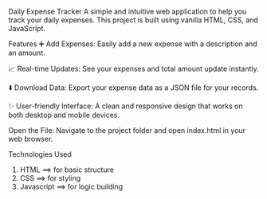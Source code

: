 Daily Expense Tracker
A simple and intuitive web application to help you track your daily expenses. This project is built using vanilla HTML, CSS, and JavaScript.

Features
➕ Add Expenses: Easily add a new expense with a description and an amount.

📈 Real-time Updates: See your expenses and total amount update instantly.

⬇️ Download Data: Export your expense data as a JSON file for your records.

✨ User-friendly Interface: A clean and responsive design that works on both desktop and mobile devices.

Open the File:
Navigate to the project folder and open index.html in your web browser.

Technologies Used
1. HTML ==> for basic structure
2. CSS ==> for styling
3. Javascript ==> for logic building

